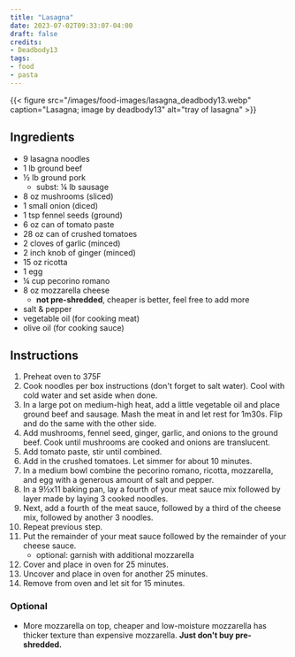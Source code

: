 ```yaml
---
title: "Lasagna"
date: 2023-07-02T09:33:07-04:00
draft: false
credits:
- Deadbody13
tags:
- food
- pasta
---
```


{{< figure src="/images/food-images/lasagna_deadbody13.webp" caption="Lasagna; image by deadbody13" alt="tray of lasagna" >}}

## Ingredients
- 9 lasagna noodles
- 1 lb ground beef
- &frac12; lb ground pork
    - subst: &frac14; lb sausage
- 8 oz mushrooms (sliced)
- 1 small onion (diced)
- 1 tsp fennel seeds (ground)
- 6 oz can of tomato paste
- 28 oz can of crushed tomatoes
- 2 cloves of garlic (minced)
- 2 inch knob of ginger (minced)
- 15 oz ricotta
- 1 egg
- &frac14; cup pecorino romano
- 8 oz mozzarella cheese
    - **not pre-shredded**, cheaper is better, feel free to add more
- salt & pepper
- vegetable oil (for cooking meat)
- olive oil (for cooking sauce)

## Instructions
1. Preheat oven to 375F
1. Cook noodles per box instructions (don't forget to salt water). Cool with cold water and set aside when done.
1. In a large pot on medium-high heat, add a little vegetable oil and place ground beef and sausage. Mash the meat in and let rest for 1m30s. Flip and do the same with the other side.
1. Add mushrooms, fennel seed, ginger, garlic, and onions to the ground beef. Cook until mushrooms are cooked and onions are translucent.
1. Add tomato paste, stir until combined.
1. Add in the crushed tomatoes. Let simmer for about 10 minutes.
1. In a medium bowl combine the pecorino romano, ricotta, mozzarella, and egg with a generous amount of salt and pepper.
1. In a 9&frac12;x11 baking pan, lay a fourth of your meat sauce mix followed by layer made by laying 3 cooked noodles.
1. Next, add a fourth of the meat sauce, followed by a third of the cheese mix, followed by another 3 noodles.
1. Repeat previous step.
1. Put the remainder of your meat sauce followed by the remainder of your cheese sauce.
    - optional: garnish with additional mozzarella
1. Cover and place in oven for 25 minutes.
1. Uncover and place in oven for another 25 minutes.
1. Remove from oven and let sit for 15 minutes.

### Optional
- More mozzarella on top, cheaper and low-moisture mozzarella has thicker texture than expensive mozzarella. **Just don't buy pre-shredded.**
